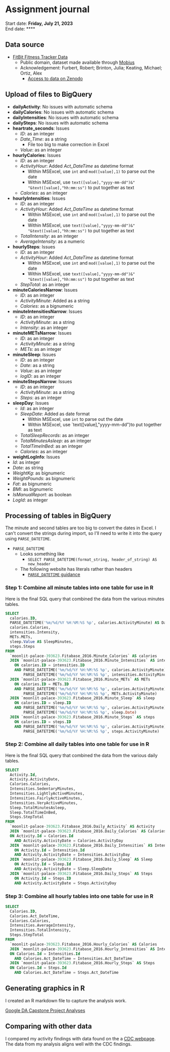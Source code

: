 # Assignment journal

Start date: **Friday, July 21, 2023**</br>
End date: ****

## Data source

- [FitBit Fitness Tracker Data](https://www.kaggle.com/datasets/arashnic/fitbit)
  - Public domain, dataset made available through [Mobius](https://www.kaggle.com/arashnic)
  - Acknowledgement: Furbert, Robert; Brinton, Julia; Keating, Michael; Ortiz, Alex
    - [Access to data on Zenodo](https://zenodo.org/record/53894#.YMoUpnVKiP9)

## Upload of files to BigQuery

- **dailyActivity**: No issues with automatic schema
- **dailyCalories**: No issues with automatic schema
- **dailyIntensities**: No issues with automatic schema
- **dailySteps**: No issues with automatic schema
- **heartrate_seconds**: Issues
  - *ID*: as an integer
  - *Date_Time*: as a string
    - File too big to make correction in Excel
  - *Value*: as an integer
- **hourlyCalories**: Issues
  - *ID*: as an integer
  - *ActivityHour*: Added *Act_DateTime* as datetime format
    - Within MSExcel, use `int` and `mod([value],1)` to parse out the date
    - Within MSExcel, use `text([value],"yyyy-mm-dd")&" "&text([value],"hh:mm:ss")` to put together as text
  - *Calories*: as an integer
- **hourlyIntensities**: Issues
  - *ID*: as an integer
  - *ActivityHour*: Added *Act_DateTime* as datetime format
    - Within MSExcel, use `int` and `mod([value],1)` to parse out the date
    - Within MSExcel, use `text([value],"yyyy-mm-dd")&" "&text([value],"hh:mm:ss")` to put together as text
  - *TotalIntensity*: as an integer
  - *AverageIntensity*: as a numeric
- **hourlySteps**: Issues
  - *ID*: as an integer
  - *ActivityHour*: Added *Act_DateTime* as datetime format
    - Within MSExcel, use `int` and `mod([value],1)` to parse out the date
    - Within MSExcel, use `text([value],"yyyy-mm-dd")&" "&text([value],"hh:mm:ss")` to put together as text
  - *StepTotal*: as an integer
- **minuteCaloriesNarrow**: Issues
  - *ID*: as an integer
  - *ActivityMinute*: Added as a string
  - *Calories*: as a bignumeric
- **minuteIntensitiesNarrow**: Issues
  - *ID*: as an integer
  - *ActivityMinute*: as a string
  - *Intensity*: as an integer
- **minuteMETsNarrow**: Issues
  - *ID*: as an integer
  - *ActivityMinute*: as a string
  - *METs*: as an integer
- **minuteSleep**: Issues
  - *ID*: as an integer
  - *Date*: as a string
  - *Value*: as an integer
  - *logID*: as an integer
- **minuteStepsNarrow**: Issues
  - *ID*: as an integer
  - *ActivityMinute*: as a string
  - *Steps*: as an integer
- **sleepDay**: Issues
  - *Id*: as an integer
  - *SleepDate*: Added as date format
    - Within MSExcel, use `int` to parse out the date
    - Within MSExcel, use `text([value],"yyyy-mm-dd")to put together as text
  - *TotalSleepRecords*: as an integer
  - *TotalMinutesAsleep*: as an integer
  - *TotalTimeInBed*: as an integer
  - *Calories*: as an integer
- **weightLogInfo**: Issues
- *Id*: as integer
- *Date*: as string
- *WeightKg*: as bignumeric
- *WeightPounds*: as bignumeric
- *Fat*: as bignumeric
- *BMI*: as bignumeric
- *IsManualReport*: as boolean
- *LogId*: as integer

## Processing of tables in BigQuery

The minute and second tables are too big to convert the dates in Excel. I can't convert the strings during import, so I'll need to write it into the query using `PARSE_DATETIME`.

- `PARSE_DATETIME`
  - Looks something like
    - `SELECT PARSE_DATETIME(format_string, header_of_string) AS new_header`
  - The following website has literals rather than headers
    - [`PARSE_DATETIME` guidance](https://roboquery.com/app/syntax-parse-datetime-function-bigquery)

### Step 1: Combine all minute tables into one table for use in R

Here is the final SQL query that combined the data from the various minutes tables.

```SQL
SELECT 
  calories.ID,
  PARSE_DATETIME('%m/%d/%Y %H:%M:%S %p', calories.ActivityMinute) AS DateAndTime,
  calories.Calories,
  intensities.Intensity, 
  METs.METs,
  sleep.Value AS SleepMinutes,
  steps.Steps
FROM
  `moonlit-palace-393623.Fitabase_2016.Minute_Calories` AS calories
  JOIN `moonlit-palace-393623.Fitabase_2016.Minute_Intensities` AS intensities
    ON calories.ID = intensities.ID
    AND PARSE_DATETIME('%m/%d/%Y %H:%M:%S %p', calories.ActivityMinute) = 
        PARSE_DATETIME('%m/%d/%Y %H:%M:%S %p', intensities.ActivityMinute)
  JOIN `moonlit-palace-393623.Fitabase_2016.Minute_METs` AS METs
    ON calories.ID = METs.ID
    AND PARSE_DATETIME('%m/%d/%Y %H:%M:%S %p', calories.ActivityMinute) = 
        PARSE_DATETIME('%m/%d/%Y %H:%M:%S %p', METs.ActivityMinute)
  JOIN `moonlit-palace-393623.Fitabase_2016.Minute_Sleep` AS sleep
    ON calories.ID = sleep.ID
    AND PARSE_DATETIME('%m/%d/%Y %H:%M:%S %p', calories.ActivityMinute) = 
        PARSE_DATETIME('%m/%d/%Y %H:%M:%S %p', sleep.Date)
  JOIN `moonlit-palace-393623.Fitabase_2016.Minute_Steps` AS steps
    ON calories.ID = steps.ID
    AND PARSE_DATETIME('%m/%d/%Y %H:%M:%S %p', calories.ActivityMinute) = 
        PARSE_DATETIME('%m/%d/%Y %H:%M:%S %p', steps.ActivityMinute)
```

### Step 2: Combine all daily tables into one table for use in R

Here is the final SQL query that combined the data from the various daily tables.

```SQL
SELECT 
  Activity.Id,
  Activity.ActivityDate,
  Calories.Calories,
  Intensities.SedentaryMinutes,
  Intensities.LightlyActiveMinutes,
  Intensities.FairlyActiveMinutes,
  Intensities.VeryActiveMinutes,
  Sleep.TotalMinutesAsleep,
  Sleep.TotalTimeInBed,
  Steps.StepTotal
FROM
  `moonlit-palace-393623.Fitabase_2016.Daily_Activity` AS Activity
  JOIN `moonlit-palace-393623.Fitabase_2016.Daily_Calories` AS Calories
  ON Activity.Id = Calories.Id
    AND Activity.ActivityDate = Calories.ActivityDay 
  JOIN `moonlit-palace-393623.Fitabase_2016.Daily_Intensities` AS Intensities
    ON Activity.Id = Intensities.Id
    AND Activity.ActivityDate = Intensities.ActivityDay
  JOIN `moonlit-palace-393623.Fitabase_2016.Daily_Sleep` AS Sleep
    ON Activity.Id = Sleep.Id
    AND Activity.ActivityDate = Sleep.SleepDate
  JOIN `moonlit-palace-393623.Fitabase_2016.Daily_Steps` AS Steps
    ON Activity.Id = Steps.ID
    AND Activity.ActivityDate = Steps.ActivityDay
```

### Step 3: Combine all hourly tables into one table for use in R

```SQL
SELECT
  Calories.ID,
  Calories.Act_DateTime,
  Calories.Calories,
  Intensities.AverageIntensity,
  Intensities.TotalIntensity,
  Steps.StepTotal
FROM
  `moonlit-palace-393623.Fitabase_2016.Hourly_Calories` AS Calories
  JOIN `moonlit-palace-393623.Fitabase_2016.Hourly_Intensities` AS Intensities
  ON Calories.Id = Intensities.Id
    AND Calories.Act_DateTime = Intensities.Act_DateTime
  JOIN `moonlit-palace-393623.Fitabase_2016.Hourly_Steps` AS Steps
  ON Calories.Id = Steps.Id
    AND Calories.Act_DateTime = Steps.Act_DateTime
```

## Generating graphics in R

I created an R markdown file to capture the analysis work.

[Google DA Capstone Project Analyses](Google-DA-analyses.RMD)

## Comparing with other data

I compared my activity findings with data found on the a [CDC webpage](https://www.cdc.gov/nccdphp/dnpao/data-trends-maps/index.html). The data from my analysis aligns well with the CDC findings. 

